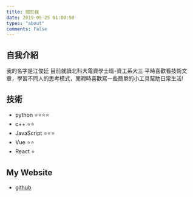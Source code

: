 ```yaml
---
title: 關於我
date: 2019-05-25 01:00:50
types: "about"
comments: False
---
```

## 自我介紹
我的名字是江俊廷
目前就讀北科大電資學士班-資工系大三
平時喜歡看技術文章，學習不同人的思考模式，閒暇時喜歡寫一些簡單的小工具幫助日常生活!

## 技術
- python :star::star::star::star:
- c++ :star::star:
- JavaScript :star::star::star:
- Vue :star::star:
- React :star:

## My Website
- [github](https://github.com/oscarada87)